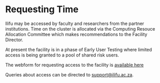 # Requesting Time

Ilifu may be accessed by faculty and researchers from the partner institutions. Time on the cluster is allocated via
the Computing Resouce Allocation Committee which makes recommendations to the Facility Director.

At present the facility is in a phase of Early User Testing where limited access is being granted to a pool of shared risk users.

The webform for requesting access to the facility is [available here](https://docs.google.com/forms/d/e/1FAIpQLSfHtL7R_S2HHIecFeZn8sicABdvFO7NZC1TRJdU2S5GSL4zYQ/viewform)

Queries about access can be directed to [support@ilifu.ac.za](mailto:support@ilifu.ac.za).